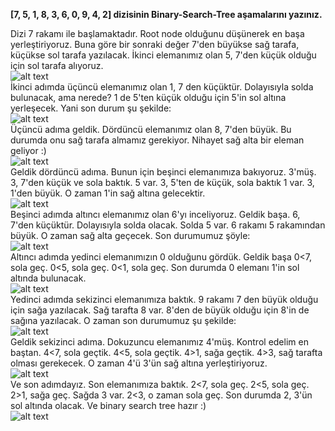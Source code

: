**[7, 5, 1, 8, 3, 6, 0, 9, 4, 2] dizisinin Binary-Search-Tree aşamalarını yazınız.**  

Dizi 7 rakamı ile başlamaktadır. Root node olduğunu düşünerek en başa yerleştiriyoruz. Buna göre bir sonraki değer 7'den büyükse sağ tarafa, küçükse sol tarafa yazılacak. İkinci elemanımız olan 5, 7'den küçük olduğu için sol tarafa alıyoruz.     
![alt text](img/adim1.JPG)    
İkinci adımda üçüncü elemanımız olan 1, 7 den küçüktür. Dolayısıyla solda bulunacak, ama nerede? 1 de 5'ten küçük olduğu için 5'in sol altına yerleşecek. Yani son durum şu şekilde:    
![alt text](img/adim2.JPG)    
Üçüncü adıma geldik. Dördüncü elemanımız olan 8, 7'den büyük. Bu durumda onu sağ tarafa almamız gerekiyor. Nihayet sağ alta bir eleman geliyor :)    
![alt text](img/adim3.JPG)       
Geldik dördüncü adıma. Bunun için beşinci elemanımıza bakıyoruz. 3'müş. 3, 7'den küçük ve sola baktık. 5 var. 3, 5'ten de küçük, sola baktık 1 var. 3, 1'den büyük. O zaman 1'in sağ altına gelecektir.   
![alt text](img/adim4.JPG)     
Beşinci adımda altıncı elemanımız olan 6'yı inceliyoruz. Geldik başa. 6, 7'den küçüktür. Dolayısıyla solda olacak. Solda 5 var. 6 rakamı 5 rakamından büyük. O zaman sağ alta geçecek. Son durumumuz şöyle:     
![alt text](img/adim5.JPG)       
Altıncı adımda yedinci elemanımızın 0 olduğunu gördük. Geldik başa 0<7, sola geç. 0<5, sola geç. 0<1, sola geç. Son durumda 0 elemanı 1'in sol altında bulunacak.   
![alt text](img/adim6.JPG)   
Yedinci adımda sekizinci elemanımıza baktık. 9 rakamı 7 den büyük olduğu için sağa yazılacak. Sağ tarafta 8 var. 8'den de büyük olduğu için 8'in de sağına yazılacak. O zaman son durumumuz şu şekilde:  
![alt text](img/adim7.JPG)  
Geldik sekizinci adıma. Dokuzuncu elemanımız 4'müş. Kontrol edelim en baştan. 4<7, sola geçtik. 4<5, sola geçtik. 4>1, sağa geçtik. 4>3, sağ tarafta olması gerekecek. O zaman 4'ü 3'ün sağ altına yerleştiriyoruz.  
![alt text](img/adim8.JPG)  
Ve son adımdayız. Son elemanımıza baktık. 2<7, sola geç. 2<5, sola geç. 2>1, sağa geç. Sağda 3 var. 2<3, o zaman sola geç. Son durumda 2, 3'ün sol altında olacak. Ve binary search tree hazır :)  
![alt text](img/adim9.JPG)    





  
